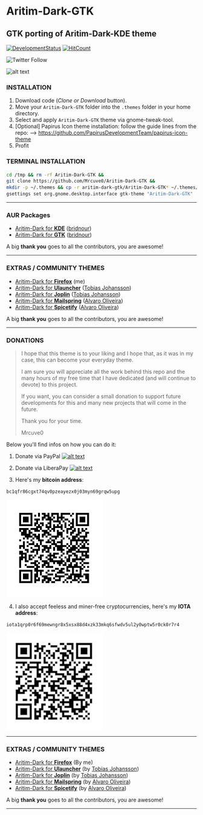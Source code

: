 # Aritim-Dark-GTK

## GTK porting of Aritim-Dark-KDE theme 

[![DevelopmentStatus](https://img.shields.io/badge/Development-Paused-yellow.svg)](https://img.shields.io/badge/Development-Paused-yellow.svg)
[![HitCount](http://hits.dwyl.io/Mrcuve0/Aritim-Dark.svg)](http://hits.dwyl.io/Mrcuve0/Aritim-Dark)

![Twitter Follow](https://img.shields.io/twitter/follow/Mrcuve0?label=Follow%20Me%21%20%40Mrcuve0&style=social)

![alt text](https://raw.githubusercontent.com/Mrcuve0/Aritim-Dark/master/GTK/screenshots/Desktop.png)

### **INSTALLATION**

1. Download code (*Clone or Download* button).
2. Move your `Aritim-Dark-GTK` folder into the `.themes` folder in your home directory.
3. Select and apply `Aritim-Dark-GTK` theme via gnome-tweak-tool.
4. [Optional] Papirus Icon theme installation: follow the guide lines from the repo: --> https://github.com/PapirusDevelopmentTeam/papirus-icon-theme
5. Profit

### **TERMINAL INSTALLATION**

```sh
cd /tmp && rm -rf Aritim-Dark-GTK &&
git clone https://github.com/Mrcuve0/Aritim-Dark-GTK &&
mkdir -p ~/.themes && cp -r aritim-dark-gtk/Aritim-Dark-GTK* ~/.themes/ &&
gsettings set org.gnome.desktop.interface gtk-theme "Aritim-Dark-GTK"
```

----

### **AUR Packages**

* [Aritim-Dark for **KDE**](https://aur.archlinux.org/packages/aritim-dark-kde/) ([bridnour](https://github.com/bridnour))
* [Aritim-Dark for **GTK**](https://aur.archlinux.org/packages/aritim-dark-gtk/) ([bridnour](https://github.com/bridnour))

A big **thank you** goes to all the contributors, you are awesome!

----

### **EXTRAS / COMMUNITY THEMES**

* [Aritim-Dark for **Firefox**](https://addons.mozilla.org/en-US/firefox/addon/aritim-dark/) (me)
* [Aritim-Dark for **Ulauncher**](https://github.com/TobiasDev/Ulauncher-Themes) ([Tobias Johansson](https://github.com/TobiasDev))
* [Aritim-Dark for **Joplin**](https://github.com/TobiasDev/Joplin-Custom-CSS) ([Tobias Johansson](https://github.com/TobiasDev))
* [Aritim-Dark for **Mailspring**](https://github.com/kaluk1321/mailspring-aritim-dark) ([Alvaro Oliveira](https://github.com/kaluk1321))
* [Aritim-Dark for **Spicetify**](https://github.com/kaluk1321/spicetify-aritim-dark) ([Alvaro Oliveira](https://github.com/kaluk1321))

A big **thank you** goes to all the contributors, you are awesome!

----

### **DONATIONS**

> I hope that this theme is to your liking and I hope that, as it was in my case, this can become your everyday theme.
>
> I am sure you will appreciate all the work behind this repo and the many hours of my free time that I have dedicated (and will continue to devote) to this project.
> 
> If you want, you can consider a small donation to support future developments for this and many new projects that will come in the future.
>
> Thank you for your time.
> 
>Mrcuve0

Below you'll find infos on how you can do it:

1. Donate via PayPal [![alt text](https://www.paypal.com/en_US/i/btn/btn_donate_LG.gif)](https://paypal.me/mrcuve0)

2. Donate via LiberaPay [![alt text](https://liberapay.com/assets/widgets/donate.svg)](https://liberapay.com/Mrcuve0/donate)

3. Here's my **bitcoin address**:
```
bc1qfr86cgxt74qv0pzeayezx0j03myn69grqw5upg
```
![BTC Wallet](https://raw.githubusercontent.com/Mrcuve0/donations/master/BTCwallet.png)

4. I also accept feeless and miner-free cryptocurrencies, here's my **IOTA address**:
```
iota1qrp0r6f69mewngr8x5xsx88d4xzk33mkq6sfwdv5ul2y0wptw5r0ck0r7r4
```
![IOTA Wallet](https://raw.githubusercontent.com/Mrcuve0/donations/master/IOTAwallet.png)

----

### **EXTRAS / COMMUNITY THEMES**

* [Aritim-Dark for **Firefox**](https://addons.mozilla.org/en-US/firefox/addon/aritim-dark/) (By me)
* [Aritim-Dark for **Ulauncher**](https://github.com/TobiasDev/Ulauncher-Themes) (by [Tobias Johansson](https://github.com/TobiasDev))
* [Aritim-Dark for **Joplin**](https://github.com/TobiasDev/Joplin-Custom-CSS) (by [Tobias Johansson](https://github.com/TobiasDev))
* [Aritim-Dark for **Mailspring**](https://github.com/kaluk1321/mailspring-aritim-dark) (by [Alvaro Oliveira](https://github.com/kaluk1321))
* [Aritim-Dark for **Spicetify**](https://github.com/kaluk1321/spicetify-aritim-dark) (by [Alvaro Oliveira](https://github.com/kaluk1321))

A big **thank you** goes to all the contributors, you are awesome!

----
